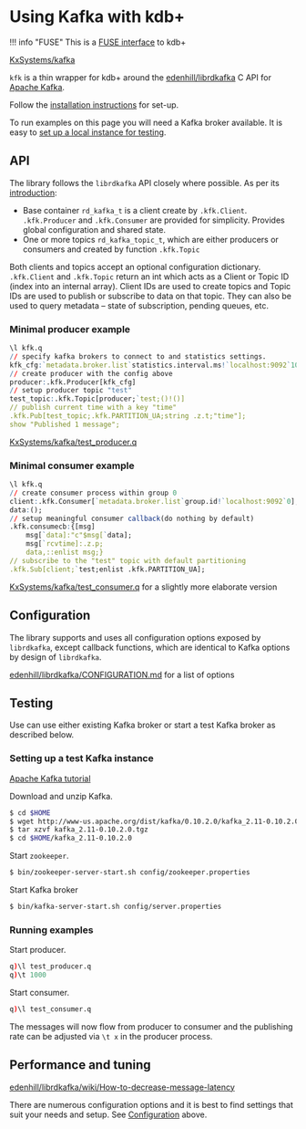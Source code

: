 # Using Kafka with kdb+


!!! info "FUSE"
    This is a [FUSE interface](/interfaces/fuse) to kdb+

<i class="fa fa-github"></i> [KxSystems/kafka](https://github.com/KxSystems/kafka)

`kfk` is a thin wrapper for kdb+ around the <i class="fa fa-github"></i> [edenhill/librdkafka](https://github.com/edenhill/librdkafka) C API for [Apache Kafka](https://kafka.apache.org/). 

Follow the [installation instructions](https://github.com/KxSystems/kafka#building-and-installation) for set-up.

To run examples on this page you will need a Kafka broker available. It is easy to [set up a local instance for testing](https://github.com/KxSystems/kafka#setting-up-test-kafka-instance).


## API

The library follows the `librdkafka` API closely where possible.
As per its [introduction](https://github.com/edenhill/librdkafka/blob/master/INTRODUCTION.md):

- Base container `rd_kafka_t` is a client create by `.kfk.Client`. `.kfk.Producer` and `.kfk.Consumer` are provided for simplicity. Provides global configuration and shared state.
- One or more topics `rd_kafka_topic_t`, which are either producers or consumers and created by function `.kfk.Topic` 

Both clients and topics accept an optional configuration dictionary.
`.kfk.Client` and `.kfk.Topic` return an int which acts as a Client or Topic ID (index into an internal array). Client IDs are used to create topics and Topic IDs are used to publish or subscribe to data on that topic. They can also be used to query metadata – state of subscription, pending queues, etc.

### Minimal producer example
```q
\l kfk.q
// specify kafka brokers to connect to and statistics settings.
kfk_cfg:`metadata.broker.list`statistics.interval.ms!`localhost:9092`10000
// create producer with the config above
producer:.kfk.Producer[kfk_cfg]
// setup producer topic "test"
test_topic:.kfk.Topic[producer;`test;()!()]
// publish current time with a key "time"
.kfk.Pub[test_topic;.kfk.PARTITION_UA;string .z.t;"time"];
show "Published 1 message";
```
<i class="fa fa-hand-o-right"></i> [<i class="fa fa-github"></i> KxSystems/kafka/test_producer.q](https://github.com/KxSystems/kafka/blob/master/test_producer.q)

### Minimal consumer example
```q
\l kfk.q
// create consumer process within group 0
client:.kfk.Consumer[`metadata.broker.list`group.id!`localhost:9092`0];
data:();
// setup meaningful consumer callback(do nothing by default)
.kfk.consumecb:{[msg]
    msg[`data]:"c"$msg[`data];
    msg[`rcvtime]:.z.p;
    data,::enlist msg;}
// subscribe to the "test" topic with default partitioning
.kfk.Sub[client;`test;enlist .kfk.PARTITION_UA];
```
<i class="fa fa-hand-o-right"></i> [<i class="fa fa-github"></i> KxSystems/kafka/test_consumer.q](https://github.com/KxSystems/kafka/blob/master/test_consumer.q) for a slightly more elaborate version 


## Configuration

The library supports and uses all configuration options exposed by `librdkafka`, except callback functions, which are identical to Kafka options by design of `librdkafka`. 

<i class="fa fa-hand-o-right"></i> [<i class="fa fa-github"></i> edenhill/librdkafka/CONFIGURATION.md](https://github.com/edenhill/librdkafka/blob/master/CONFIGURATION.md) for a list of options


## Testing

Use can use either existing Kafka broker or start a test Kafka broker as described below.


### Setting up a test Kafka instance

<i class="fa fa-hand-o-right"></i> [Apache Kafka tutorial](http://kafka.apache.org/documentation.html#quickstart)

Download and unzip Kafka.
```bash
$ cd $HOME
$ wget http://www-us.apache.org/dist/kafka/0.10.2.0/kafka_2.11-0.10.2.0.tgz
$ tar xzvf kafka_2.11-0.10.2.0.tgz
$ cd $HOME/kafka_2.11-0.10.2.0
```

Start `zookeeper`.
```bash
$ bin/zookeeper-server-start.sh config/zookeeper.properties
```

Start Kafka broker
```bash
$ bin/kafka-server-start.sh config/server.properties
```


### Running examples

Start producer.
```q
q)\l test_producer.q
q)\t 1000
```

Start consumer.
```q
q)\l test_consumer.q
```
The messages will now flow from producer to consumer and the publishing rate can be adjusted via `\t x` in the producer process.


## Performance and tuning

<i class="fa fa-hand-o-right"></i> [<i class="fa fa-github"></i> edenhill/librdkafka/wiki/How-to-decrease-message-latency](https://github.com/edenhill/librdkafka/wiki/How-to-decrease-message-latency)

There are numerous configuration options and it is best to find settings that suit your needs and setup. See [Configuration](#configuration) above. 
